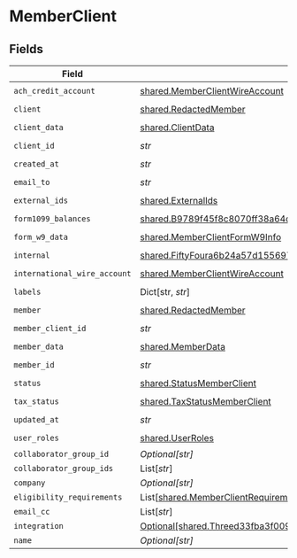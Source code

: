 # MemberClient


## Fields

| Field                                                                                                                                                                                | Type                                                                                                                                                                                 | Required                                                                                                                                                                             | Description                                                                                                                                                                          |
| ------------------------------------------------------------------------------------------------------------------------------------------------------------------------------------ | ------------------------------------------------------------------------------------------------------------------------------------------------------------------------------------ | ------------------------------------------------------------------------------------------------------------------------------------------------------------------------------------ | ------------------------------------------------------------------------------------------------------------------------------------------------------------------------------------ |
| `ach_credit_account`                                                                                                                                                                 | [shared.MemberClientWireAccount](../../models/shared/memberclientwireaccount.md)                                                                                                     | :heavy_check_mark:                                                                                                                                                                   | N/A                                                                                                                                                                                  |
| `client`                                                                                                                                                                             | [shared.RedactedMember](../../models/shared/redactedmember.md)                                                                                                                       | :heavy_check_mark:                                                                                                                                                                   | N/A                                                                                                                                                                                  |
| `client_data`                                                                                                                                                                        | [shared.ClientData](../../models/shared/clientdata.md)                                                                                                                               | :heavy_check_mark:                                                                                                                                                                   | N/A                                                                                                                                                                                  |
| `client_id`                                                                                                                                                                          | *str*                                                                                                                                                                                | :heavy_check_mark:                                                                                                                                                                   | N/A                                                                                                                                                                                  |
| `created_at`                                                                                                                                                                         | *str*                                                                                                                                                                                | :heavy_check_mark:                                                                                                                                                                   | N/A                                                                                                                                                                                  |
| `email_to`                                                                                                                                                                           | *str*                                                                                                                                                                                | :heavy_check_mark:                                                                                                                                                                   | N/A                                                                                                                                                                                  |
| `external_ids`                                                                                                                                                                       | [shared.ExternalIds](../../models/shared/externalids.md)                                                                                                                             | :heavy_check_mark:                                                                                                                                                                   | N/A                                                                                                                                                                                  |
| `form1099_balances`                                                                                                                                                                  | [shared.B9789f45f8c8070ff38a64d80c2e4a8732ddaf329e46546474400d26f84c0f1c](../../models/shared/b9789f45f8c8070ff38a64d80c2e4a8732ddaf329e46546474400d26f84c0f1c.md)                   | :heavy_check_mark:                                                                                                                                                                   | N/A                                                                                                                                                                                  |
| `form_w9_data`                                                                                                                                                                       | [shared.MemberClientFormW9Info](../../models/shared/memberclientformw9info.md)                                                                                                       | :heavy_check_mark:                                                                                                                                                                   | N/A                                                                                                                                                                                  |
| `internal`                                                                                                                                                                           | [shared.FiftyFoura6b24a57d15569713a0fc2cbf4d7b60e5b00c0035643d120b72001060ebd30](../../models/shared/fiftyfoura6b24a57d15569713a0fc2cbf4d7b60e5b00c0035643d120b72001060ebd30.md)     | :heavy_check_mark:                                                                                                                                                                   | N/A                                                                                                                                                                                  |
| `international_wire_account`                                                                                                                                                         | [shared.MemberClientWireAccount](../../models/shared/memberclientwireaccount.md)                                                                                                     | :heavy_check_mark:                                                                                                                                                                   | N/A                                                                                                                                                                                  |
| `labels`                                                                                                                                                                             | Dict[str, *str*]                                                                                                                                                                     | :heavy_check_mark:                                                                                                                                                                   | N/A                                                                                                                                                                                  |
| `member`                                                                                                                                                                             | [shared.RedactedMember](../../models/shared/redactedmember.md)                                                                                                                       | :heavy_check_mark:                                                                                                                                                                   | N/A                                                                                                                                                                                  |
| `member_client_id`                                                                                                                                                                   | *str*                                                                                                                                                                                | :heavy_check_mark:                                                                                                                                                                   | N/A                                                                                                                                                                                  |
| `member_data`                                                                                                                                                                        | [shared.MemberData](../../models/shared/memberdata.md)                                                                                                                               | :heavy_check_mark:                                                                                                                                                                   | N/A                                                                                                                                                                                  |
| `member_id`                                                                                                                                                                          | *str*                                                                                                                                                                                | :heavy_check_mark:                                                                                                                                                                   | N/A                                                                                                                                                                                  |
| `status`                                                                                                                                                                             | [shared.StatusMemberClient](../../models/shared/statusmemberclient.md)                                                                                                               | :heavy_check_mark:                                                                                                                                                                   | N/A                                                                                                                                                                                  |
| `tax_status`                                                                                                                                                                         | [shared.TaxStatusMemberClient](../../models/shared/taxstatusmemberclient.md)                                                                                                         | :heavy_check_mark:                                                                                                                                                                   | N/A                                                                                                                                                                                  |
| `updated_at`                                                                                                                                                                         | *str*                                                                                                                                                                                | :heavy_check_mark:                                                                                                                                                                   | N/A                                                                                                                                                                                  |
| `user_roles`                                                                                                                                                                         | [shared.UserRoles](../../models/shared/userroles.md)                                                                                                                                 | :heavy_check_mark:                                                                                                                                                                   | N/A                                                                                                                                                                                  |
| `collaborator_group_id`                                                                                                                                                              | *Optional[str]*                                                                                                                                                                      | :heavy_minus_sign:                                                                                                                                                                   | N/A                                                                                                                                                                                  |
| `collaborator_group_ids`                                                                                                                                                             | List[*str*]                                                                                                                                                                          | :heavy_minus_sign:                                                                                                                                                                   | N/A                                                                                                                                                                                  |
| `company`                                                                                                                                                                            | *Optional[str]*                                                                                                                                                                      | :heavy_minus_sign:                                                                                                                                                                   | N/A                                                                                                                                                                                  |
| `eligibility_requirements`                                                                                                                                                           | List[[shared.MemberClientRequirementResponse](../../models/shared/memberclientrequirementresponse.md)]                                                                               | :heavy_minus_sign:                                                                                                                                                                   | N/A                                                                                                                                                                                  |
| `email_cc`                                                                                                                                                                           | List[*str*]                                                                                                                                                                          | :heavy_minus_sign:                                                                                                                                                                   | N/A                                                                                                                                                                                  |
| `integration`                                                                                                                                                                        | [Optional[shared.Threed33fba3f009de957b3be92fba006d6383af7e39f823cc1fd213506f6205100f]](../../models/shared/threed33fba3f009de957b3be92fba006d6383af7e39f823cc1fd213506f6205100f.md) | :heavy_minus_sign:                                                                                                                                                                   | N/A                                                                                                                                                                                  |
| `name`                                                                                                                                                                               | *Optional[str]*                                                                                                                                                                      | :heavy_minus_sign:                                                                                                                                                                   | N/A                                                                                                                                                                                  |